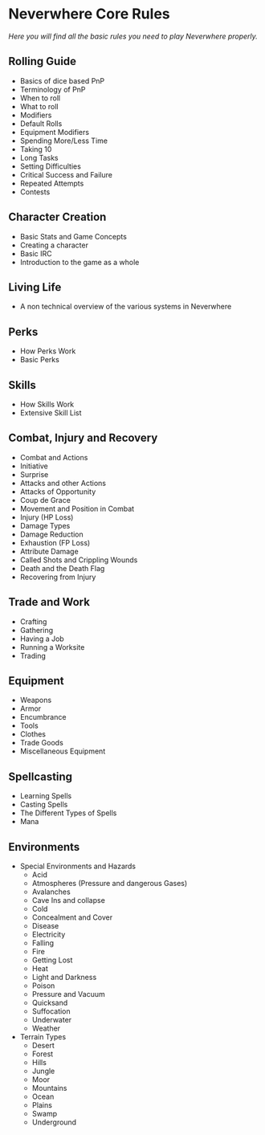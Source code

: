 # Neverwhere Core Rules
*Here you will find all the basic rules you need to play Neverwhere properly.*

## Rolling Guide

* Basics of dice based PnP
* Terminology of PnP
* When to roll
* What to roll
* Modifiers
* Default Rolls
* Equipment Modifiers
* Spending More/Less Time
* Taking 10
* Long Tasks
* Setting Difficulties
* Critical Success and Failure
* Repeated Attempts
* Contests

## Character Creation

* Basic Stats and Game Concepts
* Creating a character
* Basic IRC
* Introduction to the game as a whole

## Living Life

* A non technical overview of the various systems in Neverwhere

## Perks

* How Perks Work
* Basic Perks

## Skills

* How Skills Work
* Extensive Skill List

## Combat, Injury and Recovery

* Combat and Actions
* Initiative
* Surprise
* Attacks and other Actions
* Attacks of Opportunity
* Coup de Grace
* Movement and Position in Combat
* Injury (HP Loss)
* Damage Types
* Damage Reduction
* Exhaustion (FP Loss)
* Attribute Damage
* Called Shots and Crippling Wounds
* Death and the Death Flag
* Recovering from Injury

## Trade and Work

* Crafting
* Gathering
* Having a Job
* Running a Worksite
* Trading

## Equipment

* Weapons
* Armor
* Encumbrance
* Tools
* Clothes
* Trade Goods
* Miscellaneous Equipment

## Spellcasting

* Learning Spells
* Casting Spells
* The Different Types of Spells
* Mana

## Environments

* Special Environments and Hazards
  * Acid
  * Atmospheres (Pressure and dangerous Gases)
  * Avalanches
  * Cave Ins and collapse
  * Cold
  * Concealment and Cover
  * Disease
  * Electricity
  * Falling
  * Fire
  * Getting Lost
  * Heat
  * Light and Darkness
  * Poison
  * Pressure and Vacuum
  * Quicksand
  * Suffocation
  * Underwater
  * Weather
* Terrain Types
  * Desert
  * Forest
  * Hills
  * Jungle
  * Moor
  * Mountains
  * Ocean
  * Plains
  * Swamp
  * Underground
